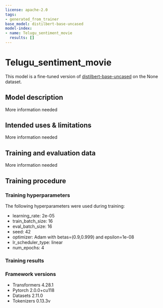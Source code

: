 ```yaml
---
license: apache-2.0
tags:
- generated_from_trainer
base_model: distilbert-base-uncased
model-index:
- name: Telugu_sentiment_movie
  results: []
---
```


<!-- This model card has been generated automatically according to the information the Trainer had access to. You
should probably proofread and complete it, then remove this comment. -->

# Telugu_sentiment_movie

This model is a fine-tuned version of [distilbert-base-uncased](https://huggingface.co/distilbert-base-uncased) on the None dataset.

## Model description

More information needed

## Intended uses & limitations

More information needed

## Training and evaluation data

More information needed

## Training procedure

### Training hyperparameters

The following hyperparameters were used during training:
- learning_rate: 2e-05
- train_batch_size: 16
- eval_batch_size: 16
- seed: 42
- optimizer: Adam with betas=(0.9,0.999) and epsilon=1e-08
- lr_scheduler_type: linear
- num_epochs: 4

### Training results



### Framework versions

- Transformers 4.28.1
- Pytorch 2.0.0+cu118
- Datasets 2.11.0
- Tokenizers 0.13.3v